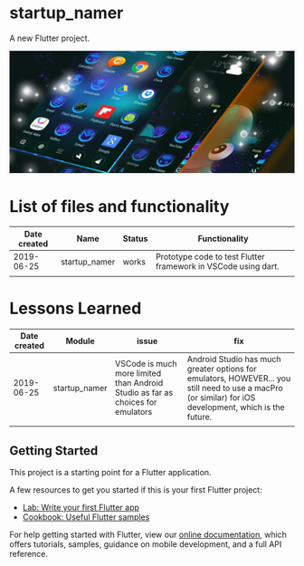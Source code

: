 # startup_namer

A new Flutter project.


![logo](logo.jpg)<br>

# List of files and functionality <br>

| Date created  |     Name      | Status |  Functionality |
| ------------- | ---------------|  -------------| -------------|
| 2019-06-25 | startup_namer   | works | Prototype code to test Flutter framework in VSCode using dart.  |
|  |  |  |  | 


# Lessons Learned <br>
| Date created  |     Module      | issue |  fix |
| ------------- | ---------------|  -------------| ------------------|
| 2019-06-25 | startup_namer   | VSCode is much more limited than Android Studio as far as choices for emulators | Android Studio has much greater options for emulators, HOWEVER... you still need to use a macPro (or similar) for iOS development, which is the future. |
|            |                   |               |              |



## Getting Started

This project is a starting point for a Flutter application.

A few resources to get you started if this is your first Flutter project:

- [Lab: Write your first Flutter app](https://flutter.dev/docs/get-started/codelab)
- [Cookbook: Useful Flutter samples](https://flutter.dev/docs/cookbook)

For help getting started with Flutter, view our 
[online documentation](https://flutter.dev/docs), which offers tutorials, 
samples, guidance on mobile development, and a full API reference.

